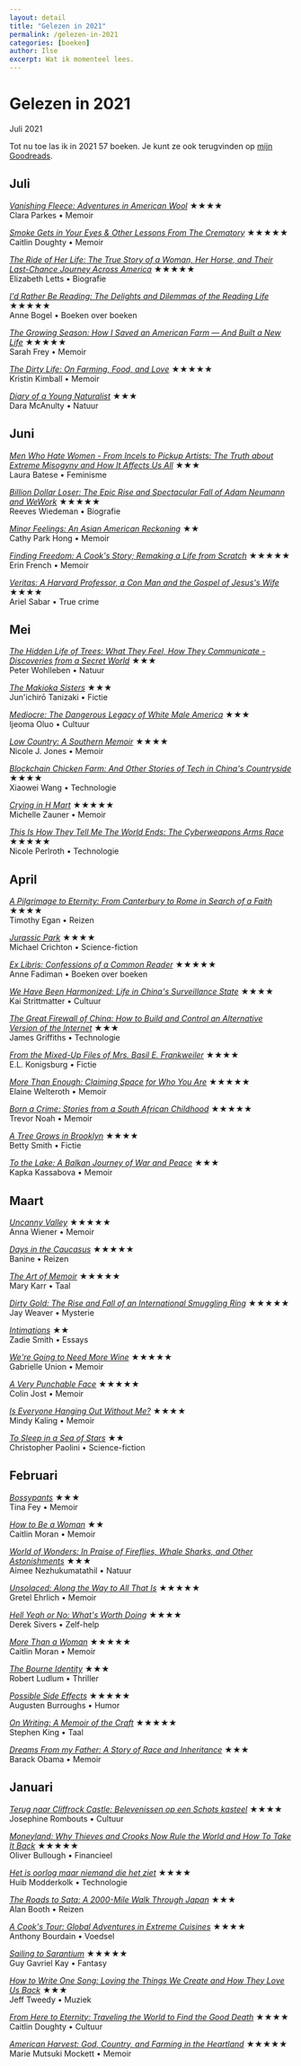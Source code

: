 ```yaml
---
layout: detail
title: "Gelezen in 2021"
permalink: /gelezen-in-2021
categories: [boeken]
author: Ilse
excerpt: Wat ik momenteel lees.
---
```


# Gelezen in 2021
<div class="blog-date">Juli 2021</div>

Tot nu toe las ik in 2021 57 boeken. Je kunt ze ook terugvinden op [mijn Goodreads](https://www.goodreads.com/review/list/11243923-ilse?shelf=2021).

## Juli
*[Vanishing Fleece: Adventures in American Wool](https://www.goodreads.com/book/show/43908963-vanishing-fleece)* &#9733;&#9733;&#9733;&#9733;\
Clara Parkes • Memoir

*[Smoke Gets in Your Eyes & Other Lessons From The Crematory](https://www.goodreads.com/book/show/25189315-smoke-gets-in-your-eyes-other-lessons-from-the-crematory)* &#9733;&#9733;&#9733;&#9733;&#9733;\
Caitlin Doughty • Memoir

*[The Ride of Her Life: The True Story of a Woman, Her Horse, and Their Last-Chance Journey Across America](https://www.goodreads.com/book/show/55333765-the-ride-of-her-life)* &#9733;&#9733;&#9733;&#9733;&#9733;\
Elizabeth Letts • Biografie

*[I'd Rather Be Reading: The Delights and Dilemmas of the Reading Life](https://www.goodreads.com/book/show/38502471-i-d-rather-be-reading)* &#9733;&#9733;&#9733;&#9733;&#9733;\
Anne Bogel • Boeken over boeken

*[The Growing Season: How I Saved an American Farm — And Built a New Life](https://www.goodreads.com/book/show/51794452-the-growing-season)* &#9733;&#9733;&#9733;&#9733;&#9733;\
Sarah Frey • Memoir

*[The Dirty Life: On Farming, Food, and Love](https://www.goodreads.com/book/show/7841677-the-dirty-life)* &#9733;&#9733;&#9733;&#9733;&#9733;\
Kristin Kimball • Memoir

*[Diary of a Young Naturalist](https://www.goodreads.com/book/show/48853063-diary-of-a-young-naturalist)* &#9733;&#9733;&#9733;\
Dara McAnulty • Natuur

## Juni
*[Men Who Hate Women - From Incels to Pickup Artists: The Truth about Extreme Misogyny and How It Affects Us All](https://www.goodreads.com/book/show/48635408-men-who-hate-women---from-incels-to-pickup-artists)* &#9733;&#9733;&#9733;\
Laura Batese • Feminisme

*[Billion Dollar Loser: The Epic Rise and Spectacular Fall of Adam Neumann and WeWork](https://www.goodreads.com/book/show/54502643-billion-dollar-loser)* &#9733;&#9733;&#9733;&#9733;&#9733;\
Reeves Wiedeman • Biografie

*[Minor Feelings: An Asian American Reckoning](https://www.goodreads.com/book/show/52845775-minor-feelings)* &#9733;&#9733;\
Cathy Park Hong • Memoir

*[Finding Freedom: A Cook's Story; Remaking a Life from Scratch](https://www.goodreads.com/book/show/53317418-finding-freedom)* &#9733;&#9733;&#9733;&#9733;&#9733;\
Erin French • Memoir

*[Veritas: A Harvard Professor, a Con Man and the Gospel of Jesus's Wife](https://www.goodreads.com/book/show/53146675-veritas)* &#9733;&#9733;&#9733;&#9733;\
Ariel Sabar • True crime

## Mei
*[The Hidden Life of Trees: What They Feel, How They Communicate - Discoveries from a Secret World](https://www.goodreads.com/book/show/28256439-the-hidden-life-of-trees)* &#9733;&#9733;&#9733;\
Peter Wohlleben • Natuur

*[The Makioka Sisters](https://www.goodreads.com/book/show/34449.The_Makioka_Sisters)* &#9733;&#9733;&#9733;\
Jun'ichirō Tanizaki • Fictie

*[Mediocre: The Dangerous Legacy of White Male America](https://www.goodreads.com/book/show/53056522-mediocre)* &#9733;&#9733;&#9733;\
Ijeoma Oluo • Cultuur

*[Low Country: A Southern Memoir](https://www.goodreads.com/book/show/55098847-low-country)* &#9733;&#9733;&#9733;&#9733;\
Nicole J. Jones • Memoir

*[Blockchain Chicken Farm: And Other Stories of Tech in China's Countryside](https://www.goodreads.com/book/show/50403472-blockchain-chicken-farm)* &#9733;&#9733;&#9733;&#9733;\
Xiaowei Wang • Technologie

*[Crying in H Mart](https://www.goodreads.com/book/show/54814676-crying-in-h-mart)* &#9733;&#9733;&#9733;&#9733;&#9733;\
Michelle Zauner • Memoir

*[This Is How They Tell Me The World Ends: The Cyberweapons Arms Race](https://www.goodreads.com/book/show/49247043-this-is-how-they-tell-me-the-world-ends)* &#9733;&#9733;&#9733;&#9733;&#9733;\
Nicole Perlroth • Technologie

## April
*[A Pilgrimage to Eternity: From Canterbury to Rome in Search of a Faith](https://www.goodreads.com/book/show/44140367-a-pilgrimage-to-eternity)* &#9733;&#9733;&#9733;&#9733;\
Timothy Egan • Reizen

*[Jurassic Park](https://www.goodreads.com/book/show/40604658-jurassic-park)* &#9733;&#9733;&#9733;&#9733;\
Michael Crichton • Science-fiction

*[Ex Libris: Confessions of a Common Reader](https://www.goodreads.com/book/show/46890.Ex_Libris)* &#9733;&#9733;&#9733;&#9733;&#9733;\
Anne Fadiman • Boeken over boeken

*[We Have Been Harmonized: Life in China's Surveillance State](https://www.goodreads.com/book/show/49203415-we-have-been-harmonized)* &#9733;&#9733;&#9733;&#9733;\
Kai Strittmatter • Cultuur

*[The Great Firewall of China: How to Build and Control an Alternative Version of the Internet](https://www.goodreads.com/book/show/42585634-the-great-firewall-of-china)* &#9733;&#9733;&#9733;\
James Griffiths • Technologie

*[From the Mixed-Up Files of Mrs. Basil E. Frankweiler](https://www.goodreads.com/book/show/3980.From_the_Mixed_Up_Files_of_Mrs_Basil_E_Frankweiler)* &#9733;&#9733;&#9733;&#9733;\
E.L. Konigsburg • Fictie

*[More Than Enough: Claiming Space for Who You Are](https://www.goodreads.com/book/show/42729452-more-than-enough)* &#9733;&#9733;&#9733;&#9733;&#9733;\
Elaine Welteroth • Memoir

*[Born a Crime: Stories from a South African Childhood](https://www.goodreads.com/book/show/29780253-born-a-crime)* &#9733;&#9733;&#9733;&#9733;&#9733;\
Trevor Noah • Memoir

*[A Tree Grows in Brooklyn](https://www.goodreads.com/book/show/14891.A_Tree_Grows_in_Brooklyn)* &#9733;&#9733;&#9733;&#9733;\
Betty Smith • Fictie

*[To the Lake: A Balkan Journey of War and Peace](https://www.goodreads.com/book/show/51541372-to-the-lake)* &#9733;&#9733;&#9733;\
Kapka Kassabova • Memoir

## Maart
*[Uncanny Valley](https://www.goodreads.com/book/show/45186565-uncanny-valley)* &#9733;&#9733;&#9733;&#9733;&#9733;\
Anna Wiener • Memoir

*[Days in the Caucasus](https://www.goodreads.com/book/show/42935822-days-in-the-caucasus)* &#9733;&#9733;&#9733;&#9733;&#9733;\
Banine • Reizen

*[The Art of Memoir](https://www.goodreads.com/book/show/25508114-the-art-of-memoir)* &#9733;&#9733;&#9733;&#9733;&#9733;\
Mary Karr • Taal

*[Dirty Gold: The Rise and Fall of an International Smuggling Ring](https://www.goodreads.com/book/show/54503526-dirty-gold)* &#9733;&#9733;&#9733;&#9733;&#9733;\
Jay Weaver • Mysterie

*[Intimations](https://www.goodreads.com/book/show/53825991-intimations)* &#9733;&#9733;\
Zadie Smith • Essays

*[We're Going to Need More Wine](https://www.goodreads.com/book/show/34884359-we-re-going-to-need-more-wine)* &#9733;&#9733;&#9733;&#9733;&#9733;\
Gabrielle Union • Memoir

*[A Very Punchable Face](https://www.goodreads.com/book/show/48989372-a-very-punchable-face)* &#9733;&#9733;&#9733;&#9733;&#9733;\
Colin Jost • Memoir

*[Is Everyone Hanging Out Without Me?](https://www.goodreads.com/book/show/10335308-is-everyone-hanging-out-without-me)* &#9733;&#9733;&#9733;&#9733;\
Mindy Kaling • Memoir

*[To Sleep in a Sea of Stars](https://www.goodreads.com/book/show/48829708-to-sleep-in-a-sea-of-stars)* &#9733;&#9733;\
Christopher Paolini • Science-fiction

## Februari
*[Bossypants](https://www.goodreads.com/book/show/10600242-how-to-be-a-woman)* &#9733;&#9733;&#9733;\
Tina Fey • Memoir

*[How to Be a Woman](https://www.goodreads.com/book/show/10600242-how-to-be-a-woman)* &#9733;&#9733;\
Caitlin Moran • Memoir

*[World of Wonders: In Praise of Fireflies, Whale Sharks, and Other Astonishments](https://www.goodreads.com/book/show/48615751-world-of-wonders)* &#9733;&#9733;&#9733;\
Aimee Nezhukumatathil • Natuur

*[Unsolaced: Along the Way to All That Is](https://www.goodreads.com/book/show/53167680-unsolaced)* &#9733;&#9733;&#9733;&#9733;&#9733;\
Gretel Ehrlich • Memoir

*[Hell Yeah or No: What's Worth Doing](https://www.goodreads.com/book/show/52523856-hell-yeah-or-no)* &#9733;&#9733;&#9733;&#9733;\
Derek Sivers • Zelf-help

*[More Than a Woman](https://www.goodreads.com/book/show/49397893-more-than-a-woman)* &#9733;&#9733;&#9733;&#9733;&#9733;\
Caitlin Moran • Memoir

*[The Bourne Identity](https://www.goodreads.com/book/show/7869.The_Bourne_Identity)* &#9733;&#9733;&#9733;\
Robert Ludlum • Thriller

*[Possible Side Effects](https://www.goodreads.com/book/show/61115.Possible_Side_Effects)* &#9733;&#9733;&#9733;&#9733;&#9733;\
Augusten Burroughs • Humor

*[On Writing: A Memoir of the Craft](https://www.goodreads.com/book/show/10569.On_Writing)* &#9733;&#9733;&#9733;&#9733;&#9733;\
Stephen King • Taal

*[Dreams From my Father: A Story of Race and Inheritance](https://www.goodreads.com/book/show/88061.Dreams_from_My_Father)* &#9733;&#9733;&#9733;\
Barack Obama • Memoir

## Januari
*[Terug naar Cliffrock Castle: Belevenissen op een Schots kasteel](https://www.goodreads.com/book/show/53145942-terug-naar-cliffrock-castle)* &#9733;&#9733;&#9733;&#9733;\
Josephine Rombouts • Cultuur

*[Moneyland: Why Thieves and Crooks Now Rule the World and How To Take It Back](https://www.goodreads.com/book/show/39979237-moneyland)* &#9733;&#9733;&#9733;&#9733;&#9733;\
Oliver Bullough • Financieel

*[Het is oorlog maar niemand die het ziet](https://www.goodreads.com/book/show/51641876-het-is-oorlog-maar-niemand-die-het-ziet)* &#9733;&#9733;&#9733;&#9733;\
Huib Modderkolk • Technologie

*[The Roads to Sata: A 2000-Mile Walk Through Japan](https://www.goodreads.com/book/show/171242.The_Roads_to_Sata)* &#9733;&#9733;&#9733;\
Alan Booth • Reizen

*[A Cook's Tour: Global Adventures in Extreme Cuisines](https://www.goodreads.com/book/show/86856.A_Cook_s_Tour)* &#9733;&#9733;&#9733;&#9733;\
Anthony Bourdain • Voedsel

*[Sailing to Sarantium](https://www.goodreads.com/book/show/104097.Sailing_to_Sarantium)* &#9733;&#9733;&#9733;&#9733;&#9733;\
Guy Gavriel Kay • Fantasy

*[How to Write One Song: Loving the Things We Create and How They Love Us Back](https://www.goodreads.com/book/show/54614578-how-to-write-one-song)* &#9733;&#9733;&#9733;\
Jeff Tweedy • Muziek

*[From Here to Eternity: Traveling the World to Find the Good Death](https://www.goodreads.com/book/show/38212121-from-here-to-eternity)* &#9733;&#9733;&#9733;&#9733;\
Caitlin Doughty • Cultuur

*[American Harvest: God, Country, and Farming in the Heartland](https://www.goodreads.com/book/show/45892225-american-harvest)* &#9733;&#9733;&#9733;&#9733;&#9733;\
Marie Mutsuki Mockett • Memoir
